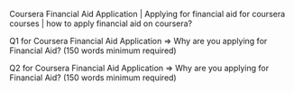 Coursera Financial Aid Application | Applying for financial aid for coursera courses | how to apply financial aid on coursera? 

Q1 for Coursera Financial Aid Application => Why are you applying for Financial Aid? (150 words minimum required)

Q2 for Coursera Financial Aid Application => Why are you applying for Financial Aid? (150 words minimum required)
